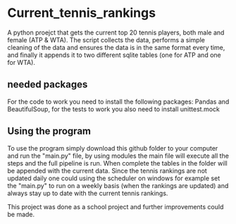 # Current_tennis_rankings
A python proejct that gets the current top 20 tennis players, both male and female (ATP & WTA). The script collects the data, performs a simple cleaning of the data and ensures the data is in the same format every time,
and finally it appends it to two different sqlite tables (one for ATP and one for WTA). 

## needed packages
For the code to work you need to install the following packages:
Pandas and BeautifulSoup, for the tests to work you also need to install unittest.mock

## Using the program
To use the program simply download this github folder to your computer and run the "main.py" file, by using modules the main file will execute all the steps and the full pipeline is run. When complete the tables in the folder will be appended
with the current data. Since the tennis rankings are not updated daily one could using the scheduler on windows for example set the "main.py" to run on a weekly basis (when the rankings are updated) and always stay up to date with the 
current tennis rankings.


This project was done as a school project and further improvements could be made.
